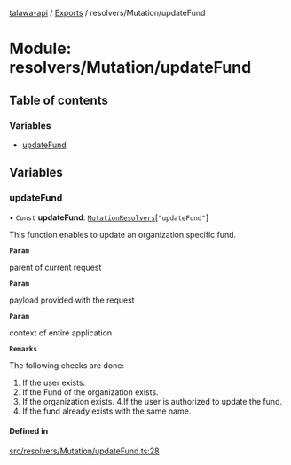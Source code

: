[talawa-api](../README.md) / [Exports](../modules.md) / resolvers/Mutation/updateFund

# Module: resolvers/Mutation/updateFund

## Table of contents

### Variables

- [updateFund](resolvers_Mutation_updateFund.md#updatefund)

## Variables

### updateFund

• `Const` **updateFund**: [`MutationResolvers`](types_generatedGraphQLTypes.md#mutationresolvers)[``"updateFund"``]

This function enables to update an organization specific fund.

**`Param`**

parent of current request

**`Param`**

payload provided with the request

**`Param`**

context of entire application

**`Remarks`**

The following checks are done:
1. If the user exists.
2. If the Fund of the organization exists.
3. If the organization exists.
4.If the user is authorized to update the fund.
5. If the fund already exists with the same name.

#### Defined in

[src/resolvers/Mutation/updateFund.ts:28](https://github.com/PalisadoesFoundation/talawa-api/blob/e5f7a9d/src/resolvers/Mutation/updateFund.ts#L28)
